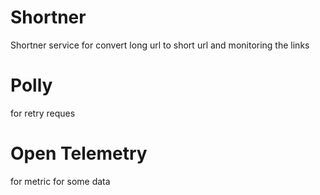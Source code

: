 # Shortner
Shortner service for convert long url to short url and monitoring the links

# Polly
for retry reques 

# Open Telemetry
for metric for some data
